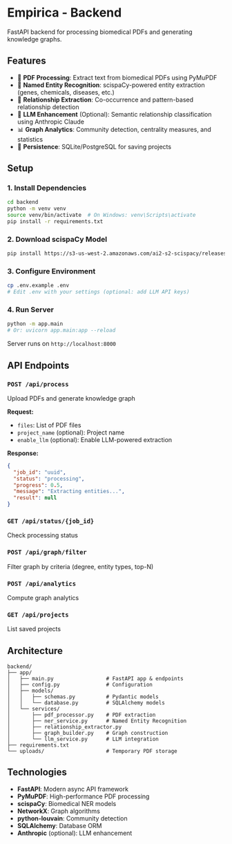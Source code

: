 # Empirica - Backend

FastAPI backend for processing biomedical PDFs and generating knowledge graphs.

## Features

- 📄 **PDF Processing**: Extract text from biomedical PDFs using PyMuPDF
- 🧬 **Named Entity Recognition**: scispaCy-powered entity extraction (genes, chemicals, diseases, etc.)
- 🔗 **Relationship Extraction**: Co-occurrence and pattern-based relationship detection
- 🤖 **LLM Enhancement** (Optional): Semantic relationship classification using Anthropic Claude
- 📊 **Graph Analytics**: Community detection, centrality measures, and statistics
- 💾 **Persistence**: SQLite/PostgreSQL for saving projects

## Setup

### 1. Install Dependencies

```bash
cd backend
python -m venv venv
source venv/bin/activate  # On Windows: venv\Scripts\activate
pip install -r requirements.txt
```

### 2. Download scispaCy Model

```bash
pip install https://s3-us-west-2.amazonaws.com/ai2-s2-scispacy/releases/v0.5.4/en_core_sci_lg-0.5.4.tar.gz
```

### 3. Configure Environment

```bash
cp .env.example .env
# Edit .env with your settings (optional: add LLM API keys)
```

### 4. Run Server

```bash
python -m app.main
# Or: uvicorn app.main:app --reload
```

Server runs on `http://localhost:8000`

## API Endpoints

### `POST /api/process`
Upload PDFs and generate knowledge graph

**Request:**
- `files`: List of PDF files
- `project_name` (optional): Project name
- `enable_llm` (optional): Enable LLM-powered extraction

**Response:**
```json
{
  "job_id": "uuid",
  "status": "processing",
  "progress": 0.5,
  "message": "Extracting entities...",
  "result": null
}
```

### `GET /api/status/{job_id}`
Check processing status

### `POST /api/graph/filter`
Filter graph by criteria (degree, entity types, top-N)

### `POST /api/analytics`
Compute graph analytics

### `GET /api/projects`
List saved projects

## Architecture

```
backend/
├── app/
│   ├── main.py                 # FastAPI app & endpoints
│   ├── config.py               # Configuration
│   ├── models/
│   │   ├── schemas.py          # Pydantic models
│   │   └── database.py         # SQLAlchemy models
│   └── services/
│       ├── pdf_processor.py    # PDF extraction
│       ├── ner_service.py      # Named Entity Recognition
│       ├── relationship_extractor.py
│       ├── graph_builder.py    # Graph construction
│       └── llm_service.py      # LLM integration
├── requirements.txt
└── uploads/                    # Temporary PDF storage
```

## Technologies

- **FastAPI**: Modern async API framework
- **PyMuPDF**: High-performance PDF processing
- **scispaCy**: Biomedical NER models
- **NetworkX**: Graph algorithms
- **python-louvain**: Community detection
- **SQLAlchemy**: Database ORM
- **Anthropic** (optional): LLM enhancement

